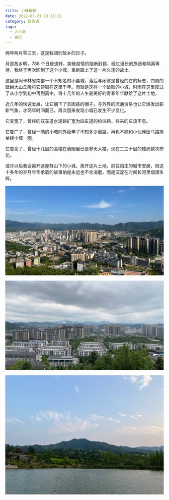 ```yaml
---
title: 小城新貌
date: 2022-05-21 13:25:22
category: 自言语
tags:
  - 人世间
  - 游记
---
```


两年两月零三天，这是我阔别故乡的日子。

月是故乡明，788 个日夜流转，突破疫情的阻断封锁，经过漫长的旅途和隔离等待，我终于再次回到了这个小城，重新踏上了这一片久违的故土。

这里是阿卡林省南部一个不知名的小县城，落后与闭塞是曾经的它的标志，四周的延绵大山丘陵将它禁锢在这里千年。而就是这样一个破败的小城，时雨在这里度过了从小学到初中再到高中，将十几年的人生最美好的青春年华献给了这片土地。

近几年的快速发展，让它摘下了贫困县的帽子，与外界的流通贸易也让它焕发出崭新气象，才两年时间而已，再次回来发现小城已发生不少变化。

它变宽了，曾经的双车道水泥路扩宽为四车道的柏油路，往来的车流不息。

它变广了，曾经一隅的小城向外延申了不知多少里路，再也不能和小伙伴压马路简单绕小城一圈。

它变高了，曾经十几层的高楼在我眼里已是参天大楼，现在二三十层的楼房鳞次栉比。

或许以后我会离开这座群山下的小城，离开这片土地，前往陌生的城市安居，但这十多年的岁月年华承载的故事怕是永远也不会消磨，而是沉淀在时间长河里熠熠生辉。

![深林公园俯瞰](/IMAGES/2022/小城新貌/1.jpg)

![九龙山俯瞰](/IMAGES/2022/小城新貌/2.jpg)

![书香公园](/IMAGES/2022/小城新貌/3.jpg)
